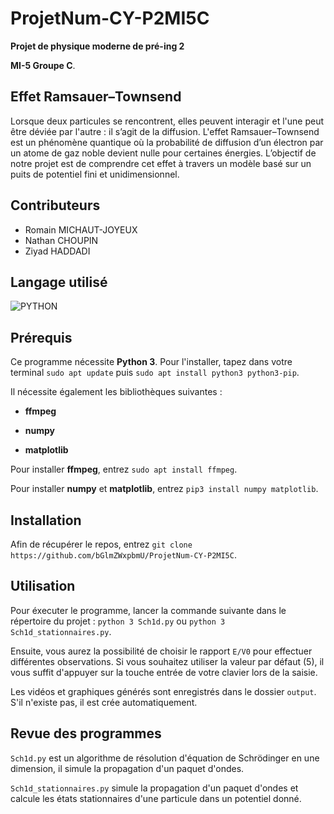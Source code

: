 # ProjetNum-CY-P2MI5C

**Projet de physique moderne de pré-ing 2**

**MI-5 Groupe C**.

## Effet Ramsauer–Townsend

Lorsque deux particules se rencontrent, elles peuvent interagir et l'une peut être déviée par l'autre : il s’agit de la diffusion. L'effet Ramsauer–Townsend est un phénomène quantique où la probabilité de diffusion d’un électron par un atome de gaz noble devient nulle pour certaines énergies. L’objectif de notre projet est de comprendre cet effet à travers un modèle basé sur un puits de potentiel fini et unidimensionnel.

## Contributeurs

- Romain MICHAUT-JOYEUX
- Nathan CHOUPIN
- Ziyad HADDADI

## Langage utilisé

![PYTHON](https://img.shields.io/badge/python-3670A0?style=for-the-badge&logo=python&logoColor=ffdd54)

## Prérequis

Ce programme nécessite **Python 3**. Pour l'installer, tapez dans votre terminal `sudo apt update` puis `sudo apt install python3 python3-pip`.

Il nécessite également les bibliothèques suivantes :

- **ffmpeg**

- **numpy**

- **matplotlib**

Pour installer **ffmpeg**, entrez `sudo apt install ffmpeg`.

Pour installer **numpy** et **matplotlib**, entrez `pip3 install numpy matplotlib`.

## Installation

Afin de récupérer le repos, entrez `git clone https://github.com/bGlmZWxpbmU/ProjetNum-CY-P2MI5C`.

## Utilisation

Pour éxecuter le programme, lancer la commande suivante dans le répertoire du projet : `python 3 Sch1d.py` ou `python 3 Sch1d_stationnaires.py`.

Ensuite, vous aurez la possibilité de choisir le rapport `E/V0` pour effectuer différentes observations. Si vous souhaitez utiliser la valeur par défaut (5), il vous suffit d'appuyer sur la touche entrée de votre clavier lors de la saisie.

Les vidéos et graphiques générés sont enregistrés dans le dossier `output`. S'il n'existe pas, il est crée automatiquement.

## Revue des programmes

`Sch1d.py` est un algorithme de résolution d'équation de Schrödinger en une dimension, il simule la propagation d'un paquet d'ondes.

`Sch1d_stationnaires.py` simule la propagation d'un paquet d'ondes et calcule les états stationnaires d'une particule dans un potentiel donné.
